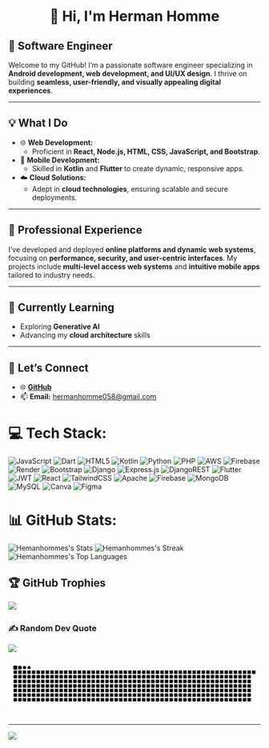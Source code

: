 <div align="center"><h1>👋 Hi, I'm Herman Homme</h1></div>  
<h2>🎯 Software Engineer</h2> 

Welcome to my GitHub! I’m a passionate software engineer specializing in **Android development, web development, and UI/UX design**. I thrive on building **seamless, user-friendly, and visually appealing digital experiences**.  

---

## 💡 **What I Do**  
- 🌐 **Web Development:**  
  - Proficient in **React, Node.js, HTML, CSS, JavaScript, and Bootstrap**.  
- 📱 **Mobile Development:**  
  - Skilled in **Kotlin** and **Flutter** to create dynamic, responsive apps.  
- ☁️ **Cloud Solutions:**  
  - Adept in **cloud technologies**, ensuring scalable and secure deployments.  

---

## 💼 **Professional Experience**  
I’ve developed and deployed **online platforms and dynamic web systems**, focusing on **performance, security, and user-centric interfaces**. My projects include **multi-level access web systems** and **intuitive mobile apps** tailored to industry needs.  

---

## 🌱 **Currently Learning**  
- Exploring **Generative AI**  
- Advancing my **cloud architecture** skills  

---

## 🚀 **Let’s Connect**  
- 🌐 [**GitHub**](https://github.com/hermanhomme)  
- 📫 **Email:** hermanhomme058@gmail.com 




# 💻 Tech Stack:
![JavaScript](https://img.shields.io/badge/javascript-%23323330.svg?style=for-the-badge&logo=javascript&logoColor=%23F7DF1E) ![Dart](https://img.shields.io/badge/dart-%230175C2.svg?style=for-the-badge&logo=dart&logoColor=white) ![HTML5](https://img.shields.io/badge/html5-%23E34F26.svg?style=for-the-badge&logo=html5&logoColor=white) ![Kotlin](https://img.shields.io/badge/kotlin-%237F52FF.svg?style=for-the-badge&logo=kotlin&logoColor=white) ![Python](https://img.shields.io/badge/python-3670A0?style=for-the-badge&logo=python&logoColor=ffdd54) ![PHP](https://img.shields.io/badge/php-%23777BB4.svg?style=for-the-badge&logo=php&logoColor=white) ![AWS](https://img.shields.io/badge/AWS-%23FF9900.svg?style=for-the-badge&logo=amazon-aws&logoColor=white) ![Firebase](https://img.shields.io/badge/firebase-%23039BE5.svg?style=for-the-badge&logo=firebase) ![Render](https://img.shields.io/badge/Render-%46E3B7.svg?style=for-the-badge&logo=render&logoColor=white) ![Bootstrap](https://img.shields.io/badge/bootstrap-%238511FA.svg?style=for-the-badge&logo=bootstrap&logoColor=white) ![Django](https://img.shields.io/badge/django-%23092E20.svg?style=for-the-badge&logo=django&logoColor=white) ![Express.js](https://img.shields.io/badge/express.js-%23404d59.svg?style=for-the-badge&logo=express&logoColor=%2361DAFB) ![DjangoREST](https://img.shields.io/badge/DJANGO-REST-ff1709?style=for-the-badge&logo=django&logoColor=white&color=ff1709&labelColor=gray) ![Flutter](https://img.shields.io/badge/Flutter-%2302569B.svg?style=for-the-badge&logo=Flutter&logoColor=white) ![JWT](https://img.shields.io/badge/JWT-black?style=for-the-badge&logo=JSON%20web%20tokens) ![React](https://img.shields.io/badge/react-%2320232a.svg?style=for-the-badge&logo=react&logoColor=%2361DAFB) ![TailwindCSS](https://img.shields.io/badge/tailwindcss-%2338B2AC.svg?style=for-the-badge&logo=tailwind-css&logoColor=white) ![Apache](https://img.shields.io/badge/apache-%23D42029.svg?style=for-the-badge&logo=apache&logoColor=white) ![Firebase](https://img.shields.io/badge/firebase-a08021?style=for-the-badge&logo=firebase&logoColor=ffcd34) ![MongoDB](https://img.shields.io/badge/MongoDB-%234ea94b.svg?style=for-the-badge&logo=mongodb&logoColor=white) ![MySQL](https://img.shields.io/badge/mysql-4479A1.svg?style=for-the-badge&logo=mysql&logoColor=white) ![Canva](https://img.shields.io/badge/Canva-%2300C4CC.svg?style=for-the-badge&logo=Canva&logoColor=white) ![Figma](https://img.shields.io/badge/figma-%23F24E1E.svg?style=for-the-badge&logo=figma&logoColor=white)
# 📊 GitHub Stats:
![Hemanhommes's Stats](https://github-readme-stats.vercel.app/api?username=hermanhomme&theme=merko&show_icons=true&hide_border=false&count_private=true)
![Hemanhommes's Streak](https://github-readme-streak-stats.herokuapp.com/?user=hermanhomme&theme=merko&hide_border=false)
![Hemanhommes's Top Languages](https://github-readme-stats.vercel.app/api/top-langs/?username=hermanhomme&theme=merko&show_icons=true&hide_border=false&layout=compact)
## 🏆 GitHub Trophies
![](https://github-profile-trophy.vercel.app/?username=hermanhomme&theme=radical&no-frame=false&no-bg=true&margin-w=4)

### ✍️ Random Dev Quote
![](https://quotes-github-readme.vercel.app/api?type=horizontal&theme=radical)

![snake gif](https://github.com/Paulmuia/Paulmuia/blob/output/github-snake-dark.svg)

---
[![](https://visitcount.itsvg.in/api?id=Paulmuia&icon=0&color=0)](https://visitcount.itsvg.in)

<!-- Proudly created with GPRM ( https://gprm.itsvg.in ) -->




